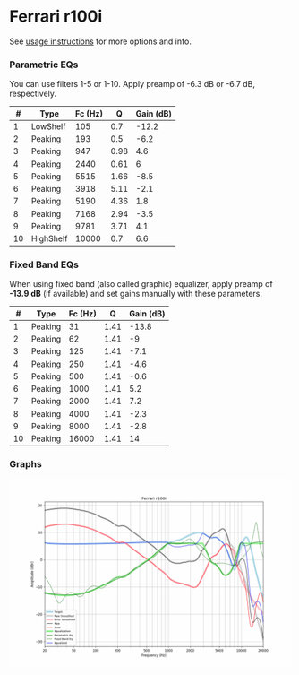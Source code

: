 # Ferrari r100i
See [usage instructions](https://github.com/jaakkopasanen/AutoEq#usage) for more options and info.

### Parametric EQs
You can use filters 1-5 or 1-10. Apply preamp of -6.3 dB or -6.7 dB, respectively.

|   # | Type      |   Fc (Hz) |    Q |   Gain (dB) |
|-----|-----------|-----------|------|-------------|
|   1 | LowShelf  |       105 | 0.7  |       -12.2 |
|   2 | Peaking   |       193 | 0.5  |        -6.2 |
|   3 | Peaking   |       947 | 0.98 |         4.6 |
|   4 | Peaking   |      2440 | 0.61 |         6   |
|   5 | Peaking   |      5515 | 1.66 |        -8.5 |
|   6 | Peaking   |      3918 | 5.11 |        -2.1 |
|   7 | Peaking   |      5190 | 4.36 |         1.8 |
|   8 | Peaking   |      7168 | 2.94 |        -3.5 |
|   9 | Peaking   |      9781 | 3.71 |         4.1 |
|  10 | HighShelf |     10000 | 0.7  |         6.6 |

### Fixed Band EQs
When using fixed band (also called graphic) equalizer, apply preamp of **-13.9 dB** (if available) and set gains manually with these parameters.

|   # | Type    |   Fc (Hz) |    Q |   Gain (dB) |
|-----|---------|-----------|------|-------------|
|   1 | Peaking |        31 | 1.41 |       -13.8 |
|   2 | Peaking |        62 | 1.41 |        -9   |
|   3 | Peaking |       125 | 1.41 |        -7.1 |
|   4 | Peaking |       250 | 1.41 |        -4.6 |
|   5 | Peaking |       500 | 1.41 |        -0.6 |
|   6 | Peaking |      1000 | 1.41 |         5.2 |
|   7 | Peaking |      2000 | 1.41 |         7.2 |
|   8 | Peaking |      4000 | 1.41 |        -2.3 |
|   9 | Peaking |      8000 | 1.41 |        -2.8 |
|  10 | Peaking |     16000 | 1.41 |        14   |

### Graphs
![](./Ferrari%20r100i.png)
